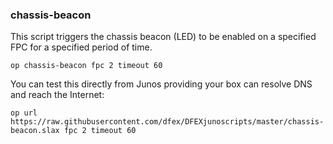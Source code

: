 ### chassis-beacon

This script triggers the chassis beacon (LED) to be enabled on a specified FPC for a specified period of time.

```
op chassis-beacon fpc 2 timeout 60
```

You can test this directly from Junos providing your box can resolve DNS and reach the Internet:

```
op url https://raw.githubusercontent.com/dfex/DFEXjunoscripts/master/chassis-beacon.slax fpc 2 timeout 60
```
